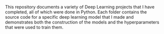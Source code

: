 This repository documents a variety of Deep Learning projects that I have completed, all of which were done in Python. Each folder contains the source code for a specific deep learning model that I made and demonstrates both the construction of the models and the hyperparameters that were used to train them.
